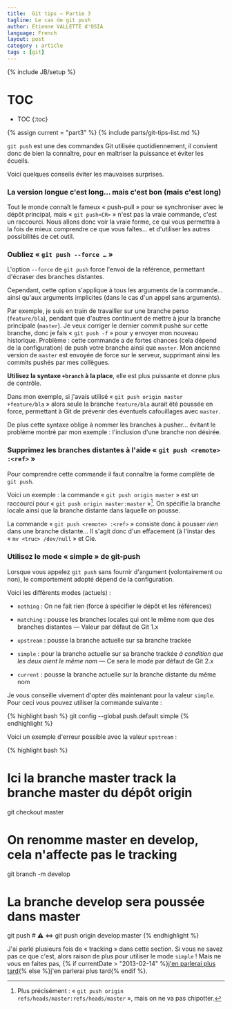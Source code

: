 ```yaml
---
title:  Git tips — Partie 3
tagline: Le cas de git push
author: Étienne VALLETTE d'OSIA
language: French
layout: post
category : article
tags : [git]
---
```


{% include JB/setup %}

# TOC
* TOC
{:toc}

{% assign current = "part3" %}
{% include parts/git-tips-list.md %}

`git push` est une des commandes Git utilisée quotidiennement, il convient donc de bien la connaître, pour en maîtriser la puissance et éviter les écueils.

Voici quelques conseils éviter les mauvaises surprises.

### La version longue c'est long… mais c'est bon (mais c'est long)

Tout le monde connaît le fameux « push-pull » pour se synchroniser avec le dépôt principal, mais « `git push<CR>` » n'est pas la vraie commande, c'est un raccourci.
Nous allons donc voir la vraie forme, ce qui vous permettra à la fois de mieux comprendre ce que vous faîtes… et d'utiliser les autres possibilités de cet outil.

### Oubliez « `git push --force …` »

L'option `--force` de `git push` force l'envoi de la référence, permettant d'écraser des branches distantes.

Cependant, cette option s'applique à tous les arguments de la commande… ainsi qu'aux arguments implicites (dans le cas d'un appel sans arguments).

Par exemple, je suis en train de travailler sur une branche perso (`feature/bla`), pendant que d'autres continuent de mettre à jour la branche principale (`master`). Je veux corriger le dernier commit pushé sur cette branche, donc je fais « `git push -f` » pour y envoyer mon nouveau historique. Problème : cette commande a de fortes chances (cela dépend de la configuration) de push votre branche ainsi que `master`. Mon ancienne version de `master` est envoyée de force sur le serveur, supprimant ainsi les commits pushés par mes collègues.

**Utilisez la syntaxe `+branch` à la place**, elle est plus puissante et donne plus de contrôle.

Dans mon exemple, si j'avais utilisé « `git push origin master +feature/bla` » alors seule la branche `feature/bla` aurait été poussée en force, permettant à Git de prévenir des éventuels cafouillages avec `master`.

De plus cette syntaxe oblige à nommer les branches à pusher… évitant le problème montré par mon exemple : l'inclusion d'une branche non désirée.

### Supprimez les branches distantes à l'aide « `git push <remote> :<ref>` »

Pour comprendre cette commande il faut connaître la forme complète de `git push`.

Voici un exemple : la commande « `git push origin master` » est un raccourci pour « `git push origin master:master` »[^completecomplete]. On spécifie la branche locale ainsi que la branche distante dans laquelle on pousse.

La commande « `git push <remote> :<ref>` » consiste donc à pousser _rien_ dans une branche distante… Il s'agit donc d'un effacement (à l'instar des « `mv <truc> /dev/null` » et Cie.

[^completecomplete]: Plus précisément : « `git push origin refs/heads/master:refs/heads/master` », mais on ne va pas chipotter.

### Utilisez le mode « simple » de git-push

Lorsque vous appelez `git push` sans fournir d'argument (volontairement ou non), le comportement adopté dépend de la configuration.

Voici les différents modes (actuels) :

- `nothing`
:	On ne fait rien (force à spécifier le dépôt et les références)

- `matching`
:	pousse les branches locales qui ont le même nom que des branches distantes — Valeur par défaut de Git 1.x

- `upstream`
:	pousse la branche actuelle sur sa branche trackée

- `simple`
:	pour la branche actuelle sur sa branche trackée _à condition que les deux aient le même nom_ — Ce sera le mode par défaut de Git 2.x

- `current`
:	pousse la branche actuelle sur la branche distante du même nom

Je vous conseille vivement d'opter dès maintenant pour la valeur `simple`. Pour ceci vous pouvez utiliser la commande suivante :

{% highlight bash %}
git config --global push.default simple
{% endhighlight %}

Voici un exemple d'erreur possible avec la valeur `upstream` :

{% highlight bash %}
 # Ici la branche master track la branche master du dépôt origin
git checkout master
 # On renomme master en develop, cela n'affecte pas le tracking
git branch -m develop
 # La branche develop sera poussée dans master
git push  # ⚠ ⇔ git push origin develop:master
{% endhighlight %}

J'ai parlé plusieurs fois de « tracking » dans cette section. Si vous ne savez pas ce que c'est, alors raison de plus pour utiliser le mode `simple` ! Mais ne vous en faites pas, {% if currentDate > "2013-02-14" %}[j'en parlerai plus tard](/article/2013-02-14/git-tips-7#tracking){% else %}j'en parlerai plus tard{% endif %}.
